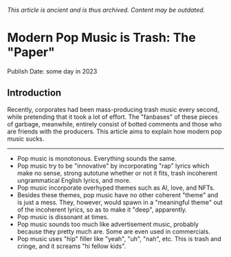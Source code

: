 *This article is ancient and is thus archived. Content may be outdated.*

# Modern Pop Music is Trash: The "Paper"

Publish Date: some day in 2023

## Introduction

Recently, corporates had been mass-producing trash music every second, while pretending that it took a lot of effort.
The "fanbases" of these pieces of garbage, meanwhile, entirely consist of botted comments and those who are friends with the producers.
This article aims to explain how modern pop music sucks.

---

* Pop music is monotonous. Everything sounds the same.
* Pop music try to be "innovative" by incorporating "rap" lyrics which make no sense, strong autotune whether or not it fits, trash incoherent ungrammatical English lyrics, and more.
* Pop music incorporate overhyped themes such as AI, love, and NFTs.
* Besides these themes, pop music have no other coherent "theme" and is just a mess. They, however, would spawn in a "meaningful theme" out of the incoherent lyrics, so as to make it "deep", apparently.
* Pop music is dissonant at times.
* Pop music sounds too much like advertisement music, probably because they pretty much are. Some are even used in commercials.
* Pop music uses "hip" filler like "yeah", "uh", "nah", etc. This is trash and cringe, and it screams "hi fellow kids".
